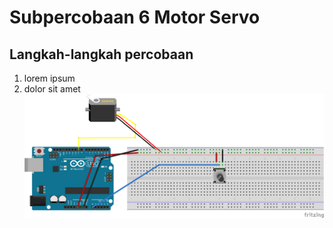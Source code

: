 # Subpercobaan 6 Motor Servo
## Langkah-langkah percobaan
1. lorem ipsum
2. dolor sit amet
![Rangkaian P6](/assets/images/SUB6%20ARDUINO_bb.png)
